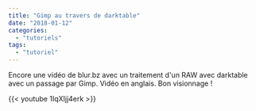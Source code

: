 ```yaml
---
title: "Gimp au travers de darktable"
date: "2018-01-12"
categories: 
  - "tutoriels"
tags: 
  - "tutoriel"
---
```


Encore une vidéo de blur.bz avec un traitement d'un RAW avec darktable avec un passage par Gimp. Vidéo en anglais. Bon visionnage !

{{< youtube 1IqXIjj4erk >}}
